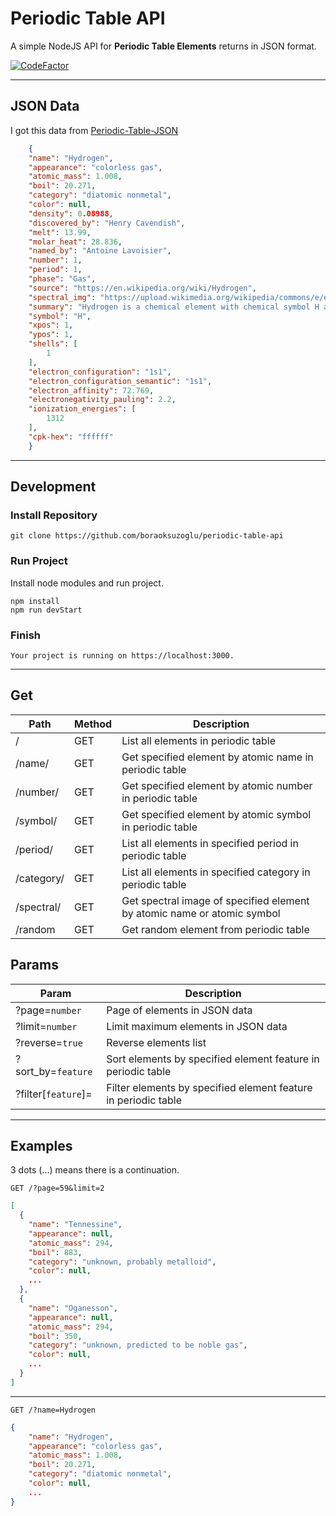 # Periodic Table API
A simple NodeJS API for **Periodic Table Elements** returns in JSON format.

[![CodeFactor](https://www.codefactor.io/repository/github/boraoksuzoglu/periodic-table-api/badge)](https://www.codefactor.io/repository/github/boraoksuzoglu/periodic-table-api)

---

## JSON Data

I got this data from [Periodic-Table-JSON](https://github.com/Bowserinator/Periodic-Table-JSON)
```json
    {
    "name": "Hydrogen",
    "appearance": "colorless gas",
    "atomic_mass": 1.008,
    "boil": 20.271,
    "category": "diatomic nonmetal",
    "color": null,
    "density": 0.08988,
    "discovered_by": "Henry Cavendish",
    "melt": 13.99,
    "molar_heat": 28.836,
    "named_by": "Antoine Lavoisier",
    "number": 1,
    "period": 1,
    "phase": "Gas",
    "source": "https://en.wikipedia.org/wiki/Hydrogen",
    "spectral_img": "https://upload.wikimedia.org/wikipedia/commons/e/e4/Hydrogen_Spectra.jpg",
    "summary": "Hydrogen is a chemical element with chemical symbol H and atomic number 1. With an atomic weight of 1.00794 u, hydrogen is the lightest element on the periodic table. Its monatomic form (H) is the most abundant chemical substance in the Universe, constituting roughly 75% of all baryonic mass.",
    "symbol": "H",
    "xpos": 1,
    "ypos": 1,
    "shells": [
        1
    ],
    "electron_configuration": "1s1",
    "electron_configuration_semantic": "1s1",
    "electron_affinity": 72.769,
    "electronegativity_pauling": 2.2,
    "ionization_energies": [
        1312
    ],
    "cpk-hex": "ffffff"
    }
```
---

## Development
### Install Repository
```git
git clone https://github.com/boraoksuzoglu/periodic-table-api
```

### Run Project
Install node modules and run project.
```
npm install
npm run devStart
```

### Finish
```
Your project is running on https://localhost:3000.
```
---

## Get

| Path | Method |Description |
| ----------- | ----------- | ----------- |
| / | GET | List all elements in periodic table |
| /name/ | GET | Get specified element by atomic name in periodic table |
| /number/ | GET | Get specified element by atomic number in periodic table |
| /symbol/ | GET | Get specified element by atomic symbol in periodic table |
| /period/ | GET | List all elements in specified period in periodic table |
| /category/ | GET | List all elements in specified category in periodic table |
| /spectral/ | GET | Get spectral image of specified element by atomic name or atomic symbol |
| /random | GET | Get random element from periodic table |

## Params

| Param |Description |
| ----------- | ----------- |
| ?page=`number` | Page of elements in JSON data |
| ?limit=`number` | Limit maximum elements in JSON data |
| ?reverse=`true` | Reverse elements list |
| ?sort_by=`feature` | Sort elements by specified element feature in periodic table |
| ?filter[`feature`]= | Filter elements by specified element feature in periodic table  |

---
## Examples

3 dots (...) means there is a continuation.

```
GET /?page=59&limit=2
```
```json
[
  {
    "name": "Tennessine",
    "appearance": null,
    "atomic_mass": 294,
    "boil": 883,
    "category": "unknown, probably metalloid",
    "color": null,
    ...
  },
  {
    "name": "Oganesson",
    "appearance": null,
    "atomic_mass": 294,
    "boil": 350,
    "category": "unknown, predicted to be noble gas",
    "color": null,
    ...
  }
]
```
---
```
GET /?name=Hydrogen 
```
```json
{
    "name": "Hydrogen",
    "appearance": "colorless gas",
    "atomic_mass": 1.008,
    "boil": 20.271,
    "category": "diatomic nonmetal",
    "color": null,
    ...
}
```
